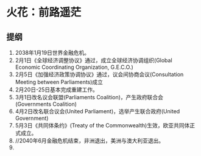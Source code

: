 # 火花：前路遥茫

## 提纲

1. 2038年1月19日世界金融危机。
2. 2月1日《全球经济调整协议》通过，成立全球经济协调组织(Global Economic Coordinating Organization, G.E.C.O.)
3. 2月5日《加强经济政策协调协议》通过，议会间协商会议(Consultation Meeting between Parliaments)成立
4. 2月20日-25日基本完成重建工作。
5. 3月1日改名议会联盟(Parliaments Coalition)，产生政府联合会(Governments Coalition)
6. 4月2日改名联合议会(United Parliament)，选举产生联合政府(United Government)
7. 5月3日《共同体条约》(Treaty of the Commonwealth)生效，欧亚共同体正式成立。
8. //2040年6月金融危机结束，非洲退出，美洲与澳大利亚退出。
9. 
